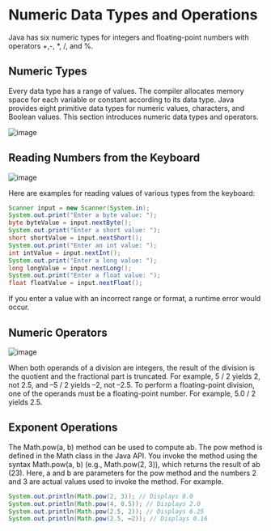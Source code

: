 # Numeric Data Types and Operations

Java has six numeric types for integers and floating-point numbers with operators +,-, *, /, and %.

## Numeric Types


Every data type has a range of values. The compiler allocates memory space for each
variable or constant according to its data type. Java provides eight primitive data types
for numeric values, characters, and Boolean values. This section introduces numeric data
types and operators.

![image](https://user-images.githubusercontent.com/44777689/152993769-d9b2a239-3d6d-467f-8193-bd7993b5c0e1.png)

## Reading Numbers from the Keyboard

![image](https://user-images.githubusercontent.com/44777689/152993955-1190f652-873b-4b3e-b4d5-837f5213d314.png)

Here are examples for reading values of various types from the keyboard:

```java
Scanner input = new Scanner(System.in);
System.out.print("Enter a byte value: ");
byte byteValue = input.nextByte();
System.out.print("Enter a short value: ");
short shortValue = input.nextShort();
System.out.print("Enter an int value: ");
int intValue = input.nextInt();
System.out.print("Enter a long value: ");
long longValue = input.nextLong();
System.out.print("Enter a float value: ");
float floatValue = input.nextFloat();
```

If you enter a value with an incorrect range or format, a runtime error would occur.

## Numeric Operators

![image](https://user-images.githubusercontent.com/44777689/152994319-2335c3cb-58a4-43af-9998-fc12fa5fa60b.png)

When both operands of a division are integers, the result of the division is the quotient and
the fractional part is truncated. For example, 5 / 2 yields 2, not 2.5, and –5 / 2 yields –2,
not –2.5. To perform a floating-point division, one of the operands must be a floating-point
number. For example, 5.0 / 2 yields 2.5.

## Exponent Operations

The Math.pow(a, b) method can be used to compute ab. The pow method is defined in the
Math class in the Java API. You invoke the method using the syntax Math.pow(a, b) (e.g.,
Math.pow(2, 3)), which returns the result of ab (23). Here, a and b are parameters for the
pow method and the numbers 2 and 3 are actual values used to invoke the method. For
example.

```java
System.out.println(Math.pow(2, 3)); // Displays 8.0
System.out.println(Math.pow(4, 0.5)); // Displays 2.0
System.out.println(Math.pow(2.5, 2)); // Displays 6.25
System.out.println(Math.pow(2.5, –2)); // Displays 0.16
```

